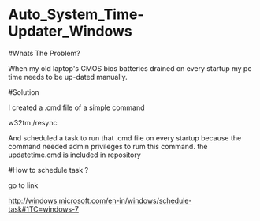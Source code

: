 # Auto_System_Time-Updater_Windows



#Whats The Problem?

When my old laptop's CMOS bios batteries drained on every startup my pc time needs to be up-dated manually.



#Solution

I created a .cmd file of a simple command



w32tm /resync



And scheduled a task to run that .cmd file on every startup because the command needed admin privileges to rum this command.
the updatetime.cmd is included in repository

#How to schedule task ?

go to link

http://windows.microsoft.com/en-in/windows/schedule-task#1TC=windows-7


